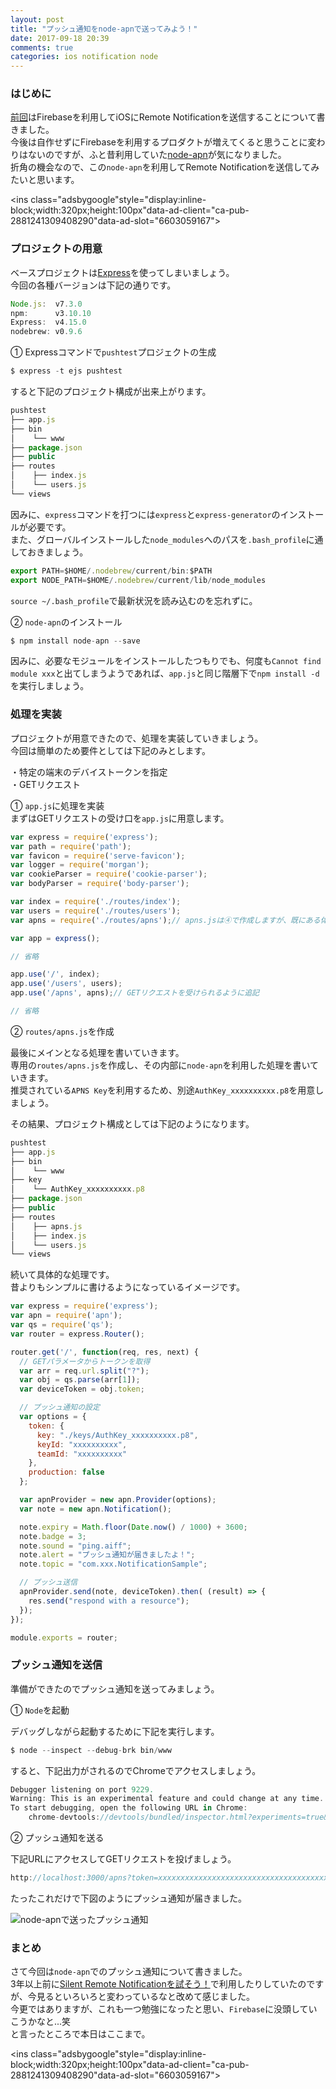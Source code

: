 ```yaml
---
layout: post
title: "プッシュ通知をnode-apnで送ってみよう！"
date: 2017-09-18 20:39
comments: true
categories: ios notification node
---
```


### はじめに
[前回](https://grandbig.github.io/blog/2017/09/18/firebase-notification/)はFirebaseを利用してiOSにRemote Notificationを送信することについて書きました。  
今後は自作せずにFirebaseを利用するプロダクトが増えてくると思うことに変わりはないのですが、ふと昔利用していた[node-apn](https://github.com/node-apn/node-apn)が気になりました。  
折角の機会なので、この`node-apn`を利用してRemote Notificationを送信してみたいと思います。  

<script async src="//pagead2.googlesyndication.com/pagead/js/adsbygoogle.js"></script>
<ins class="adsbygoogle"style="display:inline-block;width:320px;height:100px"data-ad-client="ca-pub-2881241309408290"data-ad-slot="6603059167"></ins>
<script>
(adsbygoogle = window.adsbygoogle || []).push({});
</script>

<!-- more -->

### プロジェクトの用意
ベースプロジェクトは[Express](https://github.com/expressjs/express)を使ってしまいましょう。  
今回の各種バージョンは下記の通りです。  

```javascript
Node.js:  v7.3.0
npm:      v3.10.10
Express:  v4.15.0
nodebrew: v0.9.6
```

① Expressコマンドで`pushtest`プロジェクトの生成  

```javascript
$ express -t ejs pushtest
```

すると下記のプロジェクト構成が出来上がります。  

```javascript
pushtest
├── app.js
├── bin
│    └── www
├── package.json
├── public
├── routes
│    ├── index.js
│    └── users.js
└── views
```

因みに、`express`コマンドを打つには`express`と`express-generator`のインストールが必要です。  
また、グローバルインストールした`node_modules`へのパスを`.bash_profile`に通しておきましょう。  

```javascript
export PATH=$HOME/.nodebrew/current/bin:$PATH
export NODE_PATH=$HOME/.nodebrew/current/lib/node_modules
```

`source ~/.bash_profile`で最新状況を読み込むのを忘れずに。  

② `node-apn`のインストール  

```javascript
$ npm install node-apn --save
```

因みに、必要なモジュールをインストールしたつもりでも、何度も`Cannot find module xxx`と出てしまうようであれば、`app.js`と同じ階層下で`npm install -d`を実行しましょう。  

### 処理を実装
プロジェクトが用意できたので、処理を実装していきましょう。  
今回は簡単のため要件としては下記のみとします。  

・特定の端末のデバイストークンを指定  
・GETリクエスト  

① `app.js`に処理を実装  
まずはGETリクエストの受け口を`app.js`に用意します。  

```javascript
var express = require('express');
var path = require('path');
var favicon = require('serve-favicon');
var logger = require('morgan');
var cookieParser = require('cookie-parser');
var bodyParser = require('body-parser');

var index = require('./routes/index');
var users = require('./routes/users');
var apns = require('./routes/apns');// apns.jsは④で作成しますが、既にある体で追記

var app = express();

// 省略

app.use('/', index);
app.use('/users', users);
app.use('/apns', apns);// GETリクエストを受けられるように追記

// 省略
```

② `routes/apns.js`を作成  

最後にメインとなる処理を書いていきます。  
専用の`routes/apns.js`を作成し、その内部に`node-apn`を利用した処理を書いていきます。  
推奨されている`APNS Key`を利用するため、別途`AuthKey_xxxxxxxxxx.p8`を用意しましょう。

その結果、プロジェクト構成としては下記のようになります。  

```javascript
pushtest
├── app.js
├── bin
│    └── www
├── key
│    └── AuthKey_xxxxxxxxxx.p8
├── package.json
├── public
├── routes
│    ├── apns.js
│    ├── index.js
│    └── users.js
└── views
```

続いて具体的な処理です。  
昔よりもシンプルに書けるようになっているイメージです。  

```javascript
var express = require('express');
var apn = require('apn');
var qs = require('qs');
var router = express.Router();

router.get('/', function(req, res, next) {
  // GETパラメータからトークンを取得
  var arr = req.url.split("?");
  var obj = qs.parse(arr[1]);
  var deviceToken = obj.token;

  // プッシュ通知の設定
  var options = {
    token: {
      key: "./keys/AuthKey_xxxxxxxxxx.p8",
      keyId: "xxxxxxxxxx",
      teamId: "xxxxxxxxxx"
    },
    production: false
  };

  var apnProvider = new apn.Provider(options);
  var note = new apn.Notification();

  note.expiry = Math.floor(Date.now() / 1000) + 3600;
  note.badge = 3;
  note.sound = "ping.aiff";
  note.alert = "プッシュ通知が届きましたよ！";
  note.topic = "com.xxx.NotificationSample";

  // プッシュ送信
  apnProvider.send(note, deviceToken).then( (result) => {
    res.send("respond with a resource");
  });
});

module.exports = router;
```

### プッシュ通知を送信
準備ができたのでプッシュ通知を送ってみましょう。  

① `Node`を起動  

デバッグしながら起動するために下記を実行します。  

```javascript
$ node --inspect --debug-brk bin/www
```

すると、下記出力がされるのでChromeでアクセスしましょう。  

```javascript
Debugger listening on port 9229.
Warning: This is an experimental feature and could change at any time.
To start debugging, open the following URL in Chrome:
    chrome-devtools://devtools/bundled/inspector.html?experiments=true&v8only=true&ws=127.0.0.1:9229/xxxxxxxx-xxxx-xxxx-xxxx-xxxxxxxxxxxx
```

② プッシュ通知を送る  

下記URLにアクセスしてGETリクエストを投げましょう。  

```javascript
http://localhost:3000/apns?token=xxxxxxxxxxxxxxxxxxxxxxxxxxxxxxxxxxxxxxxxxxxxxxxxxxxxxxxxxxxxxxxx
```

たったこれだけで下図のようにプッシュ通知が届きました。  

![node-apnで送ったプッシュ通知](/images/node-apn_1.png)  


### まとめ
さて今回は`node-apn`でのプッシュ通知について書きました。  
3年以上前に[Silent Remote Notificationを試そう！](https://grandbig.github.io/blog/2014/02/22/silentremotenotification/)で利用したりしていたのですが、今見るといろいろと変わっているなと改めて感じました。  
今更ではありますが、これも一つ勉強になったと思い、`Firebase`に没頭していこうかなと...笑  
と言ったところで本日はここまで。  

<script async src="//pagead2.googlesyndication.com/pagead/js/adsbygoogle.js"></script>
<ins class="adsbygoogle"style="display:inline-block;width:320px;height:100px"data-ad-client="ca-pub-2881241309408290"data-ad-slot="6603059167"></ins>
<script>
(adsbygoogle = window.adsbygoogle || []).push({});
</script>
